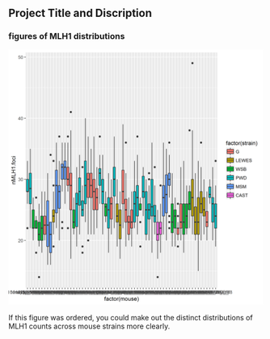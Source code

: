 
## Project Title and Discription



### figures of MLH1 distributions


![Distribution MLH1 counts](./filename_boxplots.png)

If this figure was ordered, you could make out the distinct distributions of MLH1 counts across mouse strains more clearly.